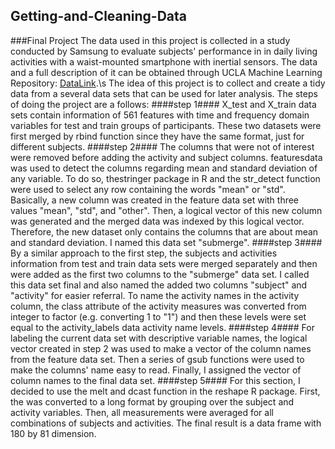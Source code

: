 ## Getting-and-Cleaning-Data
###Final Project
The data used in this project is collected in a study conducted by Samsung to evaluate subjects' performance in in daily living activities with a waist-mounted smartphone with inertial sensors. The data and a full description of it can be obtained through UCLA Machine Learning Repository:
[DataLink](http://archive.ics.uci.edu/ml/datasets/Human+Activity+Recognition+Using+Smartphones).\s
The idea of this project is to collect and create a tidy data from a several data sets that can be used for later analysis. The steps of doing the project are a follows:
####step 1####
X_test and X_train data sets contain information of 561 features with time and frequency domain variables for test and train groups of participants. These two datasets were first merged by rbind function since they have the same format, just for different subjects.
####step 2####
The columns that were not of interest were removed before adding the activity and subject columns. featuresdata was used to detect the columns regarding mean and standard deviation of any variable. To do so, thestringer package in R and the str_detect function were used to select any row containing the words "mean" or "std". Basically, a new column was created in the feature data set with three values "mean", "std", and "other". Then, a logical vector of this new column was generated and the merged data was indexed by this logical vector. Therefore, the new dataset only contains the columns that are about mean and standard deviation. I named this data set "submerge".
####step 3####
By a similar approach to the first step, the subjects and activities information from test and train data sets were merged separately and then were added as the first two columns to the "submerge" data set. I called this data set final and also named the added two columns "subject" and "activity" for easier referral. To name the activity names in the activity column, the class attribute of the activity measures was converted from integer to factor (e.g. converting 1 to "1") and then these levels were set equal to the activity_labels data activity name levels.
####step 4####
For labeling the current data set with descriptive variable names, the logical vector created in step 2 was used to make a vector of the column names from the feature data set. Then a series of gsub functions were used to make the columns' name easy to read. Finally, I assigned the vector of column names to the final data set.
####step 5####
For this section, I decided to use the melt and dcast function in the reshape R package. First, the was converted to a long format by grouping over the subject and activity variables. Then, all measurements were averaged for all combinations of subjects and activities. The final result is a data frame with 180 by 81 dimension.

